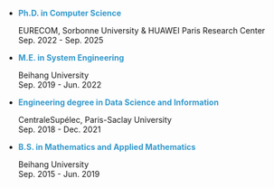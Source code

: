
<ul>
    <li class="text">
      <label> <strong> <span style="color:#3399CC">Ph.D. in Computer Science</span> </strong>  </label>
      <p> EURECOM, Sorbonne University & HUAWEI Paris Research Center<br>Sep. 2022 - Sep. 2025</p>
    </li>
    <li class="text">
      <label><span style="color:#3399CC"><strong>M.E. in System Engineering</strong> </span></label>
      <p> Beihang University<br>Sep. 2019 - Jun. 2022</p>
    </li>
    <li class="text">
      <label> <span style="color:#3399CC"><strong>Engineering degree in Data Science and Information</strong> </span></label>
      <p> CentraleSupélec, Paris-Saclay University<br>Sep. 2018 - Dec. 2021</p>
    </li>
    <li class="text">
      <label> <span style="color:#3399CC"><strong>B.S. in Mathematics and Applied Mathematics</strong> </span></label>
      <p> Beihang University<br>Sep. 2015 - Jun. 2019</p>
    </li>
</ul>

